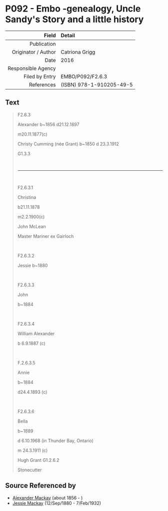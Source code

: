 ﻿---
layout: page
permalink: /sources/s21490227
---

# P092 - Embo -genealogy, Uncle Sandy's Story and a little history

Field | Detail
---:|:---
Publication | 
Originator / Author | Catriona Grigg
Date | 2016
Responsible Agency | 
Filed by Entry | EMBO/P092/F2.6.3
References | (ISBN) 978-1-910205-49-5

## Text

> F2.6.3
>
> Alexander b\~1856 d21.12.1897 
>
> m20.11.1877(c) 
>
> Christy Cumming (née Grant) b\~1850 d 23.3.1912 
>
> G1.3.3
>
> <br/>
>
> ---
>
> <br/>
>
> F2.6.3.1
>
> Christina 
>
> b21.11.1878 
>
> m2.2.1900(c) 
>
> John McLean 
>
> Master Mariner ex Gairloch
>
> <br/>
>
> F2.6.3.2
>
> Jessie b\~1880
>
> <br/>
>
> F2.6.3.3
>
> John 
>
> b\~1884
>
> <br/>
>
> F2.6.3.4
>
> William Alexander 
>
> b 6.9.1887 (c)
>
> <br/>
>
> F.2.6.3.5
>
> Annie 
>
> b\~1884 
>
> d24.4.1893 (c)
>
> <br/>
>
> F2.6.3.6
>
> Bella 
>
> b\~1889 
>
> d 6.10.1968 (in Thunder Bay, Ontario) 
>
> m 24.3.1911 (c) 
>
> Hugh Grant G1.2.6.2 
>
> Stonecutter
>

## Source Referenced by

* [Alexander Mackay](../people/@i24272756@-alexander-mackay-b1856-d.md) (about 1856 - )
* [Jessie Mackay](../people/@i32677248@-jessie-mackay-b1880-9-12-d1932-2-7.md) (12/Sep/1880 - 7/Feb/1932)
